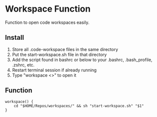 # Workspace Function
Function to open code workspaces easily.

## Install
1. Store all .code-workspace files in the same directory
2. Put the start-workspace.sh file in that directory
3. Add the script found in bashrc or below to your .bashrc, .bash_profile, .zshrc, etc.
4. Restart terminal session if already running
5. Type "workspace <<WORKSPACE NAME HERE>>" to open it

## Function
    workspace() {
        cd "$HOME/Repos/workspaces/" && sh "start-workspace.sh" "$1"
    }

